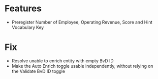 # Features
- Preregister Number of Employee, Operating Revenue, Score and Hint Vocabulary Key

# Fix
- Resolve unable to enrich entity with empty BvD ID
- Make the Auto Enrich toggle usable independently, without relying on the Validate BvD ID toggle

